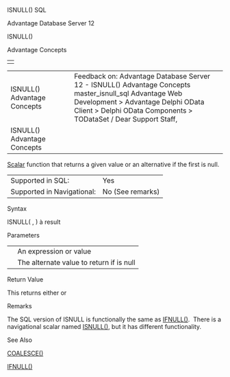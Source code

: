 ISNULL() SQL




Advantage Database Server 12  

ISNULL()

Advantage Concepts

|  |
| --- |
|  |

|  |  |  |  |  |
| --- | --- | --- | --- | --- |
| ISNULL()  Advantage Concepts |  |  | Feedback on: Advantage Database Server 12 - ISNULL() Advantage Concepts master\_isnull\_sql Advantage Web Development > Advantage Delphi OData Client > Delphi OData Components > TODataSet / Dear Support Staff, |  |
| ISNULL()  Advantage Concepts |  |  |  |  |

[Scalar](master_supported_scalar_functions.htm) function that returns a given value or an alternative if the first is null.

|  |  |
| --- | --- |
| Supported in SQL: | Yes |
| Supported in Navigational: | No (See remarks) |

Syntax

ISNULL( <expr>, <value> ) à result

Parameters

|  |  |
| --- | --- |
| <expr> | An expression or value |
| <value> | The alternate value to return if <expr> is null |

Return Value

This returns either <expr> or <value>

Remarks

The SQL version of ISNULL is functionally the same as [IFNULL()](master_ifnull.htm).  There is a navigational scalar named [ISNULL()](master_isnull.htm), but it has different functionality.

See Also

[COALESCE()](master_coalesce.htm)

[IFNULL()](master_ifnull.htm)